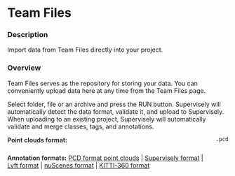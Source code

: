 # Team Files

### Description

Import data from Team Files directly into your project.

### Overview

Team Files serves as the repository for storing your data. You can conveniently upload data here at any time from the Team Files page.

Select folder, file or an archive and press the RUN button. Supervisely will automatically detect the data format, validate it, and upload to Supervisely.
When uploading to an existing project, Supervisely will automatically validate and merge classes, tags, and annotations.

<div style="display: grid; grid-template-columns: auto 1fr; grid-column-gap: 5px; grid-row-gap: 10px; grid-auto-rows: auto;">
  <b style="font-weight: 600; flex: none;" class="mr5">Point clouds format:</b>
  <span><code>.pcd</code></span>

<b style="font-weight: 600; flex: none;" class="mr5">Annotation formats:</b>
<span>
<a href="https://docs.supervisely.com/import-and-export/import/supported-annotation-formats/pointcloud_episodes/point_clouds_episodes" data-modal-href="https://raw.githubusercontent.com/supervisely-ecosystem/import-wizard-docs/master/converter_docs/point_cloud_episodes/point_cloud_episodes.md" data-key="sly-open-modal" data-modal-event="open-md-modal" >PCD format point clouds</a><span> | </span>
<a href="https://docs.supervisely.com/import-and-export/import/supported-annotation-formats/pointcloud_episodes/supervisely" data-modal-href="https://raw.githubusercontent.com/supervisely-ecosystem/import-wizard-docs/master/converter_docs/point_cloud_episodes/supervisely.md" data-key="sly-open-modal" data-modal-event="open-md-modal" >Supervisely format</a><span> | </span>
<a href="https://docs.supervisely.com/import-and-export/import/supported-annotation-formats/pointcloud_episodes/lyft" data-modal-href="https://raw.githubusercontent.com/supervisely-ecosystem/import-wizard-docs/master/converter_docs/point_cloud_episodes/lyft.md" data-key="sly-open-modal" data-modal-event="open-md-modal" >Lyft format</a><span> | </span>
<a href="https://docs.supervisely.com/import-and-export/import/supported-annotation-formats/pointcloud_episodes/nuscenes" data-modal-href="https://raw.githubusercontent.com/supervisely-ecosystem/import-wizard-docs/master/converter_docs/point_cloud_episodes/nuscenes.md" data-key="sly-open-modal" data-modal-event="open-md-modal" >nuScenes format</a> <span> | </span>
<a href="https://docs.supervisely.com/import-and-export/import/supported-annotation-formats/pointcloud_episodes/nuscenes" data-modal-href="https://raw.githubusercontent.com/supervisely-ecosystem/import-wizard-docs/master/converter_docs/point_cloud_episodes/nuscenes.md" data-key="sly-open-modal" data-modal-event="open-md-modal" >KITTI-360 format</a>
</span>
</span>

<div class="entity-size-limits-row"></div><div></div>
</div>
